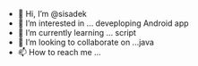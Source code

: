 - 👋 Hi, I’m @sisadek
- 👀 I’m interested in ... deveploping Android app
- 🌱 I’m currently learning ... script
- 💞️ I’m looking to collaborate on ...java
- 📫 How to reach me ...

<!---
sisadek/sisadek is a ✨ special ✨ repository because its `README.md` (this file) appears on your GitHub profile.
You can click the Preview link to take a look at your changes.
--->
